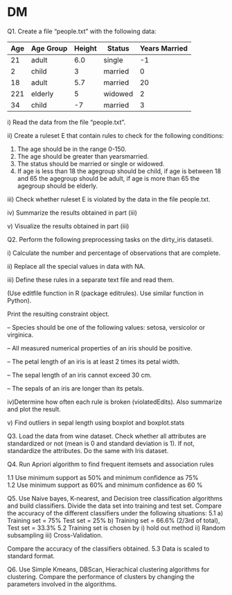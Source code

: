 # DM
Q1. Create a file “people.txt” with the following data:

| Age | Age Group | Height | Status  | Years Married |
|-----|-----------|--------|---------|---------------|
| 21  | adult     | 6.0    | single  | -1            |
| 2   | child     | 3      | married | 0             |
| 18  | adult     | 5.7    | married | 20            |
| 221 | elderly   | 5      | widowed | 2             |
| 34  | child     | -7     | married | 3             |

i) Read the data from the file “people.txt”.

ii) Create a ruleset E that contain rules to check for the following conditions:

1. The age should be in the range 0-150.
2. The age should be greater than yearsmarried.
3. The status should be married or single or widowed.
4. If age is less than 18 the agegroup should be child, if age is between 18 and 65 the agegroup
should be adult, if age is more than 65 the agegroup should be elderly.

iii) Check whether ruleset E is violated by the data in the file people.txt.

iv) Summarize the results obtained in part (iii)

v) Visualize the results obtained in part (iii)


Q2. Perform the following preprocessing tasks on the dirty_iris datasetii.

i) Calculate the number and percentage of observations that are complete.

ii) Replace all the special values in data with NA.

iii) Define these rules in a separate text file and read them.

(Use editfile function in R (package editrules). Use similar function in Python).

Print the resulting constraint object.

– Species should be one of the following values: setosa, versicolor or virginica.

– All measured numerical properties of an iris should be positive.

– The petal length of an iris is at least 2 times its petal width.

– The sepal length of an iris cannot exceed 30 cm.

– The sepals of an iris are longer than its petals.

iv)Determine how often each rule is broken (violatedEdits). Also summarize and plot the result.

v) Find outliers in sepal length using boxplot and boxplot.stats


Q3. Load the data from wine dataset. Check whether all attributes are standardized or not (mean
is 0 and standard deviation is 1). If not, standardize the attributes. Do the same with Iris dataset.

Q4. Run Apriori algorithm to find frequent itemsets and association rules

1.1 Use minimum support as 50% and minimum confidence as 75%  
1.2 Use minimum support as 60% and minimum confidence as 60 %

Q5. Use Naive bayes, K-nearest, and Decision tree classification algorithms and build classifiers.
Divide the data set into training and test set. Compare the accuracy of the different classifiers under the following situations:
5.1 a) Training set = 75% Test set = 25% b) Training set = 66.6% (2/3rd of total), Test set = 33.3%
5.2 Training set is chosen by 
i) hold out method
ii) Random subsampling
iii) Cross-Validation.

Compare the accuracy of the classifiers obtained.
5.3 Data is scaled to standard format.

Q6. Use Simple Kmeans, DBScan, Hierachical clustering algorithms for clustering. Compare the performance of clusters by changing the parameters involved in the algorithms.
